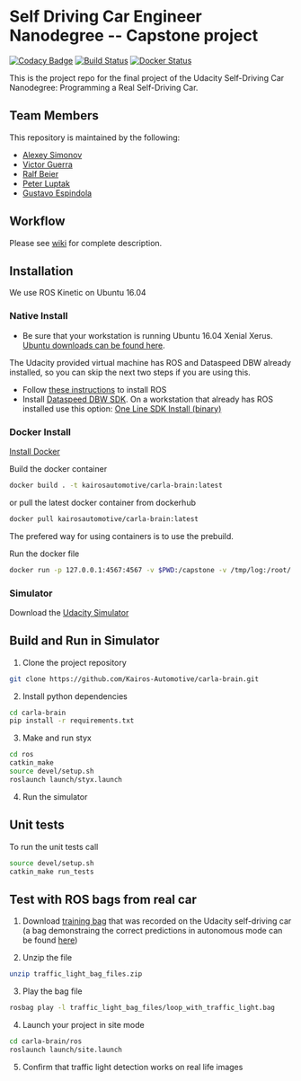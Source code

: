 # Self Driving Car Engineer Nanodegree -- Capstone project

[![Codacy Badge](https://api.codacy.com/project/badge/Grade/79ddbbe506054e43859247d9fd0b11b5)](https://www.codacy.com/app/Kairos-Automotive/carla-brain?utm_source=github.com&utm_medium=referral&utm_content=Kairos-Automotive/carla-brain&utm_campaign=badger) 
[![Build Status](https://travis-ci.org/Kairos-Automotive/carla-brain.svg?branch=master)](https://travis-ci.org/Kairos-Automotive/carla-brain) 
[![Docker Status](https://dockerbuildbadges.quelltext.eu/status.svg?organization=kairosautomotive&repository=carla-brain)](https://hub.docker.com/r/kairosautomotive/carla-brain/) 

This is the project repo for the final project of the Udacity
Self-Driving Car Nanodegree: Programming a Real Self-Driving Car.

## Team Members

This repository is maintained by the following:
- [Alexey Simonov](https://github.com/asimonov)
- [Victor Guerra](https://github.com/vguerra)
- [Ralf Beier](https://github.com/avrabe)
- [Peter Luptak](https://github.com/dabavil)
- [Gustavo Espindola](https://github.com/yhoazk)


## Workflow

Please see [wiki](https://github.com/Kairos-Automotive/carla-brain/wiki) for complete description.


## Installation

We use ROS Kinetic on Ubuntu 16.04

### Native Install

* Be sure that your workstation is running Ubuntu 16.04 Xenial Xerus.
 [Ubuntu downloads can be found here](https://www.ubuntu.com/download/desktop).

The Udacity provided virtual machine has ROS and Dataspeed DBW already installed, so you can skip the next two steps if you are using this.

* Follow [these instructions](http://wiki.ros.org/kinetic/Installation/Ubuntu) to install ROS
* Install [Dataspeed DBW SDK](https://bitbucket.org/DataspeedInc/dbw_mkz_ros).
  On a workstation that already has ROS installed use this option:
  [One Line SDK Install (binary)](https://bitbucket.org/DataspeedInc/dbw_mkz_ros/src/81e63fcc335d7b64139d7482017d6a97b405e250/ROS_SETUP.md?fileviewer=file-view-default)

### Docker Install
[Install Docker](https://docs.docker.com/engine/installation/)

Build the docker container
```bash
docker build . -t kairosautomotive/carla-brain:latest
```

or pull the latest docker container from dockerhub
```bash
docker pull kairosautomotive/carla-brain:latest
```
The prefered way for using containers is to use the prebuild.

Run the docker file
```bash
docker run -p 127.0.0.1:4567:4567 -v $PWD:/capstone -v /tmp/log:/root/.ros/ --rm -it kairosautomotive/carla-brain
```

### Simulator

Download the [Udacity Simulator](https://github.com/udacity/CarND-Capstone/releases/tag/v1.2)


## Build and Run in Simulator

1. Clone the project repository
```bash
git clone https://github.com/Kairos-Automotive/carla-brain.git
```

2. Install python dependencies
```bash
cd carla-brain
pip install -r requirements.txt
```

3. Make and run styx
```bash
cd ros
catkin_make
source devel/setup.sh
roslaunch launch/styx.launch
```

4. Run the simulator

## Unit tests

To run the unit tests call
```bash
source devel/setup.sh
catkin_make run_tests
```

## Test with ROS bags from real car

1. Download [training bag](https://drive.google.com/file/d/0B2_h37bMVw3iYkdJTlRSUlJIamM/view?usp=sharing)
that was recorded on the Udacity self-driving car (a bag demonstraing the correct
predictions in autonomous mode can be found
[here](https://drive.google.com/open?id=0B2_h37bMVw3iT0ZEdlF4N01QbHc))

2. Unzip the file
```bash
unzip traffic_light_bag_files.zip
```

3. Play the bag file
```bash
rosbag play -l traffic_light_bag_files/loop_with_traffic_light.bag
```

4. Launch your project in site mode
```bash
cd carla-brain/ros
roslaunch launch/site.launch
```

5. Confirm that traffic light detection works on real life images

